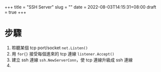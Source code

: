 +++
title = "SSH Server"
slug = ""
date = 2022-08-03T14:15:31+08:00
draft = true
+++

# 步驟
1. 聆聽某個 tcp port/socket `net.Listen()`
2. 用 `for{}` 接受每個進來的 tcp 連線 `listener.Accept()`
3. 建立 ssh 連線 `ssh.NewServerConn`，使 tcp 連線升級成 ssh 連線
4. 

